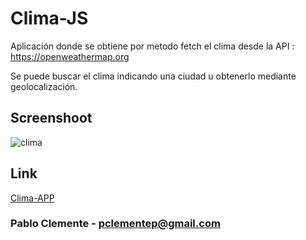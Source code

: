 # Clima-JS
Aplicación donde se obtiene por metodo fetch el clima desde la API : https://openweathermap.org

Se puede buscar el clima indicando una ciudad u obtenerlo mediante geolocalización.

## Screenshoot

![clima](https://user-images.githubusercontent.com/52505789/136680955-88302da4-7690-4d29-8375-e792fbd264e3.png)

## Link
[Clima-APP](https://pablomclementep.github.io/Clima-JS/)

### Pablo Clemente - pclementep@gmail.com
